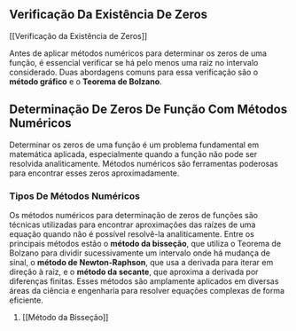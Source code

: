 ## Verificação Da Existência De Zeros

[[Verificação da Existência de Zeros]]

Antes de aplicar métodos numéricos para determinar os zeros de uma função, é essencial verificar se há pelo menos uma raiz no intervalo considerado. Duas abordagens comuns para essa verificação são o **método gráfico** e o **Teorema de Bolzano**.

## Determinação De Zeros De Função Com Métodos Numéricos

Determinar os zeros de uma função é um problema fundamental em matemática aplicada, especialmente quando a função não pode ser resolvida analiticamente. Métodos numéricos são ferramentas poderosas para encontrar esses zeros aproximadamente.

### Tipos De Métodos Numéricos

Os métodos numéricos para determinação de zeros de funções são técnicas utilizadas para encontrar aproximações das raízes de uma equação quando não é possível resolvê-la analiticamente. Entre os principais métodos estão o **método da bisseção**, que utiliza o Teorema de Bolzano para dividir sucessivamente um intervalo onde há mudança de sinal, o **método de Newton-Raphson**, que usa a derivada para iterar em direção à raiz, e o **método da secante**, que aproxima a derivada por diferenças finitas. Esses métodos são amplamente aplicados em diversas áreas da ciência e engenharia para resolver equações complexas de forma eficiente.

1. [[Método da Bisseção]]
